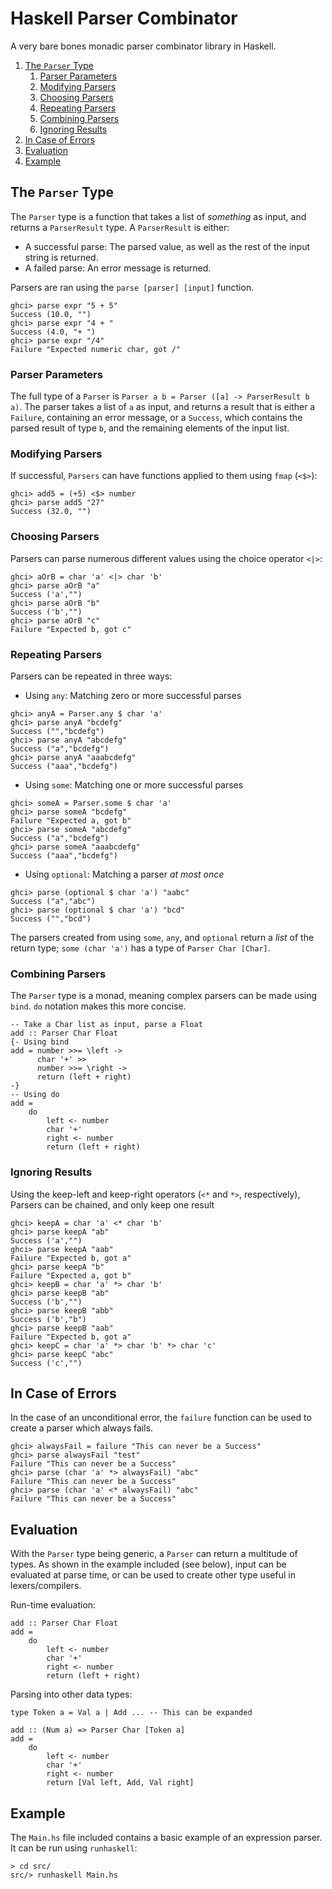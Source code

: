 # Haskell Parser Combinator

A very bare bones monadic parser combinator library in Haskell.

1. [The `Parser` Type](##The`Parser`Type)
    1. [Parser Parameters](###ParserParameters)
    1. [Modifying Parsers](###ModifyingParsers)
    2. [Choosing Parsers](###ChoosingParsers)
    3. [Repeating Parsers](###RepeatingParsers)
    4. [Combining Parsers](###CombiningParsers)
    5. [Ignoring Results](###IgnoringResults)
2. [In Case of Errors](##InCaseOfErrors)
3. [Evaluation](##Evaluation) 
4. [Example](##Example)

## The `Parser` Type

The `Parser` type is a function that takes a list of *something* as input, and returns a `ParserResult` type. A
`ParserResult` is either:

- A successful parse: The parsed value, as well as the rest of the input string is returned.
- A failed parse: An error message is returned.

Parsers are ran using the `parse [parser] [input]` function.

```
ghci> parse expr "5 + 5"
Success (10.0, "")
ghci> parse expr "4 + "
Success (4.0, "+ ")
ghci> parse expr "/4"
Failure "Expected numeric char, got /"
```

### Parser Parameters

The full type of a `Parser` is `Parser a b = Parser ([a] -> ParserResult b a)`. The parser
takes a list of `a` as input, and returns a result that is either a `Failure`, containing an error
message, or a `Success`, which contains the parsed result of type `b`, and the remaining elements of
the input list.

### Modifying Parsers

If successful, `Parsers` can have functions applied to them using `fmap` (`<$>`):

```
ghci> add5 = (+5) <$> number
ghci> parse add5 "27"
Success (32.0, "")
```

### Choosing Parsers

Parsers can parse numerous different values using the choice operator `<|>`:
```
ghci> aOrB = char 'a' <|> char 'b'
ghci> parse aOrB "a"
Success ('a',"")
ghci> parse aOrB "b"
Success ('b',"")
ghci> parse aOrB "c"
Failure "Expected b, got c"
```

### Repeating Parsers

Parsers can be repeated in three ways:

- Using `any`: Matching zero or more successful parses
```
ghci> anyA = Parser.any $ char 'a'
ghci> parse anyA "bcdefg"
Success ("","bcdefg")
ghci> parse anyA "abcdefg"
Success ("a","bcdefg")
ghci> parse anyA "aaabcdefg"
Success ("aaa","bcdefg")
```
- Using `some`: Matching one or more successful parses
```
ghci> someA = Parser.some $ char 'a'
ghci> parse someA "bcdefg"
Failure "Expected a, got b"
ghci> parse someA "abcdefg"
Success ("a","bcdefg")
ghci> parse someA "aaabcdefg"
Success ("aaa","bcdefg")
```
- Using `optional`: Matching a parser *at most once*
```
ghci> parse (optional $ char 'a') "aabc"
Success ("a","abc")
ghci> parse (optional $ char 'a') "bcd"
Success ("","bcd")
```

The parsers created from using `some`, `any`, and `optional` return a *list* of the return type; `some (char 'a')` has a type of `Parser Char [Char]`.

### Combining Parsers

The `Parser` type is a monad, meaning complex parsers can be made using `bind`. `do` notation makes this more concise.

```
-- Take a Char list as input, parse a Float
add :: Parser Char Float
{- Using bind
add = number >>= \left ->
      char '+' >>
      number >>= \right ->
      return (left + right)
-}
-- Using do
add =
    do
        left <- number
        char '+'
        right <- number
        return (left + right)
```

### Ignoring Results

Using the keep-left and keep-right operators (`<*` and `*>`, respectively), Parsers can be chained, and only keep one result
```
ghci> keepA = char 'a' <* char 'b'
ghci> parse keepA "ab"
Success ('a',"")
ghci> parse keepA "aab"
Failure "Expected b, got a"
ghci> parse keepA "b"
Failure "Expected a, got b"
ghci> keepB = char 'a' *> char 'b'
ghci> parse keepB "ab"
Success ('b',"")
ghci> parse keepB "abb"
Success ('b',"b")
ghci> parse keepB "aab"
Failure "Expected b, got a"
ghci> keepC = char 'a' *> char 'b' *> char 'c'
ghci> parse keepC "abc"
Success ('c',"")
```

## In Case of Errors

In the case of an unconditional error, the `failure` function can be used to create a parser which always fails.
```
ghci> alwaysFail = failure "This can never be a Success"
ghci> parse alwaysFail "test"
Failure "This can never be a Success"
ghci> parse (char 'a' *> alwaysFail) "abc"
Failure "This can never be a Success"
ghci> parse (char 'a' <* alwaysFail) "abc"
Failure "This can never be a Success"
```

## Evaluation

With the `Parser` type being generic, a `Parser` can return a multitude of types. As shown in the example included (see below), input can be evaluated at parse time, or can be used to create other type useful in lexers/compilers.

Run-time evaluation:
```
add :: Parser Char Float
add =
    do
        left <- number
        char '+'
        right <- number
        return (left + right)
```

Parsing into other data types:
```
type Token a = Val a | Add ... -- This can be expanded

add :: (Num a) => Parser Char [Token a]
add =
    do
        left <- number
        char '+'
        right <- number
        return [Val left, Add, Val right]
```

## Example

The `Main.hs` file included contains a basic example of an expression parser. It can be run using `runhaskell`:
```
> cd src/
src/> runhaskell Main.hs
```
